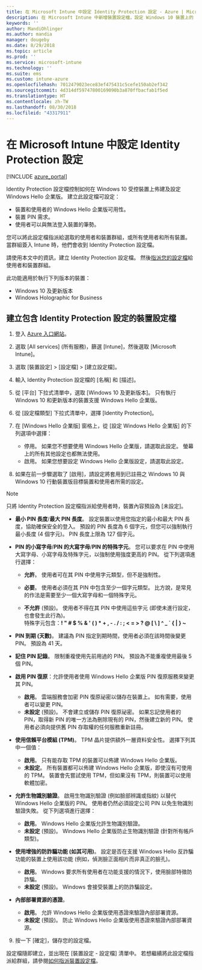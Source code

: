 ```yaml
---
title: 在 Microsoft Intune 中設定 Identity Protection 設定 - Azure | Microsoft Docs
description: 在 Microsoft Intune 中新增裝置設定檔，設定 Windows 10 裝置上的 Windows Hello 企業版設定
keywords: ''
author: MandiOhlinger
ms.author: mandia
manager: dougeby
ms.date: 8/29/2018
ms.topic: article
ms.prod: ''
ms.service: microsoft-intune
ms.technology: ''
ms.suite: ems
ms.custom: intune-azure
ms.openlocfilehash: 7012479023ece83ef475431c5cefe150ab2ef342
ms.sourcegitcommit: 4d314df59747800169090b3a870ffbacfab1f5ed
ms.translationtype: HT
ms.contentlocale: zh-TW
ms.lasthandoff: 08/30/2018
ms.locfileid: "43317911"
---
```

# <a name="configure-identity-protection-settings-in-microsoft-intune"></a>在 Microsoft Intune 中設定 Identity Protection 設定

[!INCLUDE [azure_portal](./includes/azure_portal.md)]

Identity Protection 設定檔控制如何在 Windows 10 受控裝置上佈建及設定 Windows Hello 企業版。 建立此設定檔可設定：  
* 裝置和使用者的 Windows Hello 企業版可用性。
* 裝置 PIN 需求。
* 使用者可以與無法登入裝置的筆勢。  

 您可以將此設定檔指派給選取的使用者和裝置群組，或所有使用者和所有裝置。 當群組簽入 Intune 時，他們會收到 Identity Protection 設定檔。    

請使用本文中的資訊，建立 Identity Protection 設定檔。 然後[指派您的設定檔](device-profile-assign.md)給使用者和裝置群組。

此功能適用於執行下列版本的裝置：  
- Windows 10 及更新版本
- Windows Holographic for Business  

## <a name="create-a-device-profile-with-identity-protection-settings"></a>建立包含 Identity Protection 設定的裝置設定檔

1. 登入 [Azure 入口網站](https://portal.azure.com)。
2. 選取 [All services] (所有服務)，篩選 [Intune]，然後選取 [Microsoft Intune]。
3. 選取 [裝置設定] > [設定檔] > [建立設定檔]。
4. 輸入 Identity Protection 設定檔的 [名稱] 和 [描述]。
5. 從 [平台] 下拉式清單中，選取 [Windows 10 及更新版本]。 只有執行 Windows 10 和更新版本的裝置支援 Windows Hello 企業版。
6. 從 [設定檔類型] 下拉式清單中，選擇 [Identity Protection]。
7. 在 [Windows Hello 企業版] 窗格上，從 [設定 Windows Hello 企業版] 的下列選項中選擇：
    * 停用。 如果您不想要使用 Windows Hello 企業版，請選取此設定。 螢幕上的所有其他設定也都無法使用。
    * 啟用。 如果您想要設定 Windows Hello 企業版設定，請選取此設定。  

8. 如果在前一步驟選取了 [啟用]，請設定將套用到已註冊之 Windows 10 與 Windows 10 行動裝置版目標裝置和使用者所需的設定。

> [!NOTE]
> 只將 Identity Protection 設定檔指派給使用者時，裝置內容預設為 [未設定]。  

   - **最小 PIN 長度**/**最大 PIN 長度**。 設定裝置以使用您指定的最小和最大 PIN 長度，協助確保安全的登入。 預設的 PIN 長度為 6 個字元，但您可以強制執行最小長度 (4 個字元)。 PIN 長度上限為 127 個字元。  

   - **PIN 的小寫字母**/**PIN 的大寫字母**/**PIN 的特殊字元**。 您可以要求在 PIN 中使用大寫字母、小寫字母及特殊字元，以強制使用強度更高的 PIN。 從下列選項進行選擇：

     - **允許**。 使用者可在其 PIN 中使用字元類型，但不是強制性。

     - **必要**。 使用者必須在其 PIN 中包含至少一個字元類型。 比方說，是常見的作法是需要至少一個大寫字母和一個特殊字元。

     - **不允許** (預設)。 使用者不得在其 PIN 中使用這些字元  (即使未進行設定，也會發生此行為)。<br>特殊字元包含：**! " # $ % &amp; ' ( ) &#42; + , - . / : ; &lt; = &gt; ? @ [ \ ] ^ _ &#96; { &#124; } ~**

   - **PIN 到期 (天數)**。 建議為 PIN 指定到期時間，使用者必須在該時間後變更 PIN。 預設為 41 天。

   - **記住 PIN 記錄**。 限制重複使用先前用過的 PIN。 預設為不能重複使用最後 5 個 PIN。  
   - **啟用 PIN 復原**：允許使用者使用 Windows Hello 企業版 PIN 復原服務來變更其 PIN。 
       - **啟用**。 雲端服務會加密 PIN 復原祕密以儲存在裝置上。 如有需要，使用者可以變更 PIN。  
       - **未設定** (預設)。 不會建立或儲存 PIN 復原祕密。 如果忘記使用者的 PIN，取得新 PIN 的唯一方法為刪除現有的 PIN，然後建立新的 PIN。 使用者必須向提供舊 PIN 存取權的任何服務重新註冊。  
   
   - **使用信賴平台模組 (TPM)**。 TPM 晶片提供額外一層資料安全性。 選擇下列其中一個值：  
     - **啟用**。 只有能存取 TPM 的裝置可以佈建 Windows Hello 企業版。
     - **未設定**。 所有裝置都可以佈建 Windows Hello 企業版，即使沒有可使用的 TPM。 裝置會先嘗試使用 TPM，但如果沒有 TPM，則裝置可以使用軟體加密。  

   - **允許生物識別驗證**。 啟用生物識別驗證 (例如臉部辨識或指紋) 以替代 Windows Hello 企業版的 PIN。 使用者仍然必須設定公司 PIN 以免生物識別驗證失敗。 從下列選項進行選擇：

     - **啟用**。 Windows Hello 企業版允許生物識別驗證。
     - **未設定** (預設)。 Windows Hello 企業版防止生物識別驗證 (針對所有帳戶類型)。

   - **使用增強的防詐騙功能 (如其可用)**。 設定是否在支援 Windows Hello 反詐騙功能的裝置上使用該功能 (例如，偵測臉正面相片而非真正的臉孔)。
       - **啟用**。 Windows 要求所有使用者在功能支援的情況下，使用臉部特徵防詐騙。  
       - **未設定** (預設)。 Windows 會接受裝置上的防詐騙設定。

   - **內部部署資源的憑證**。 
       - **啟用**。 允許 Windows Hello 企業版使用憑證來驗證內部部署資源。
       - **未設定** (預設)。 防止 Windows Hello 企業版使用憑證來驗證內部部署資源。  
9. 按一下 [確定]，儲存您的設定檔。  

設定檔隨即建立，並出現在 [裝置設定 - 設定檔] 清單中。 若想繼續將此設定檔指派給群組，請參閱[如何指派裝置設定檔](device-profile-assign.md)。  

<!--  Removing image as part of design review; retaining source until we known the disposition.

## Example of device restriction settings

In this high-level example, you'll create a device restriction policy that blocks the use of the built-in camera app on Android devices.

![How to disable the camera on Android devices](./media/disable-android-camera.png)

-->
